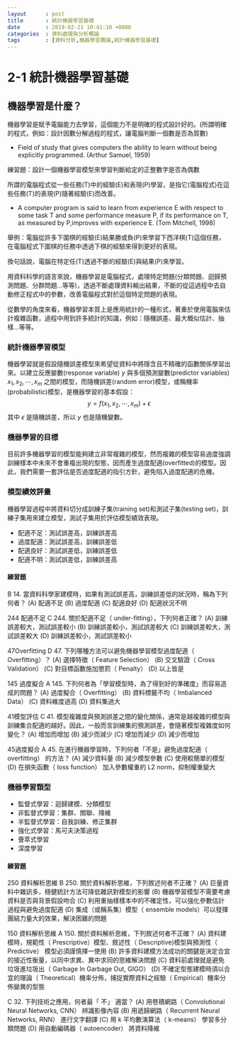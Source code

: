 ```yaml
---
layout      : post
title       : 統計機器學習基礎
date        : 2019-02-21 10:41:10 +0800
categories  : 資料處理與分析概論
tags        : [資料分析,機器學習概論,統計機器學習基礎]
---
```


# 2-1 統計機器學習基礎

## 機器學習是什麼？

機器學習是賦予電腦能力去學習，這個能力不是明確的程式設計好的。(所謂明確的程式，例如：設計因數分解過程的程式，讓電腦判斷一個數是否為質數)
- Field of study that gives computers the ability to learn without being explicitly programmed. (Arthur Samuel, 1959)

練習題：設計一個機器學習模型來學習判斷給定的正整數字是否為偶數

所謂的電腦程式從一些任務(T)中的經驗(E)和表現(P)學習，是指它(電腦程式)在這些任務(T)的表現(P)隨著經驗(E)而改善。
- A computer program is said to learn from experience E with respect to some task T and some performance measure P, if its performance on T, as measured by P,improves with experience E. (Tom Mitchell, 1998)

舉例：電腦從許多下圍棋的經驗(E)結果勝或負(P)來學習下西洋棋(T)這個任務，在電腦程式下圍棋的任務中透過下棋的經驗來得到更好的表現。

換句話說，電腦在特定任(T)透過不斷的經驗(E)與結果(P)來學習。

用資料科學的語言來說，機器學習是電腦程式，處理特定問題(分類問題、迴歸預測問題、分群問題...等等)，透過不斷處理資料輸出結果，不斷的從這過程中去自動修正程式中的參數，改善電腦程式對於這個特定問題的表現。

從數學的角度來看，機器學習本質上是應用統計的一種形式，著重於使用電腦來估計複雜函數，過程中用到許多統計的知識，例如：隨機誤差、最大概似估計、抽樣...等等。


### 統計機器學習模型
機器學習就是假設隨機誤差模型來希望從資料中將隱含且不精確的函數關係學習出來。以建立反應變數(response variable) $y$ 與多個預測變數(predictor variables) $x_1, x_2,\cdots, x_m$ 之間的模型，而隨機誤差(random error)模型，或稱機率(probabilistic)模型，是機器學習的基本假設：
$$y = f(x_1,x_2,\cdots,x_m) + \epsilon$$
其中 $\epsilon$ 是隨機誤差，所以 $y$ 也是隨機變數。

### 機器學習的目標
目前許多機器學習的模型能夠建立非常複雜的模型，然而複雜的模型容易過度強調訓練樣本中未來不會重複出現的型態，因而產生過度配適(overfitted)的模型。因此，我們需要一套評估是否過度配適的指引方針，避免陷入過度配適的危機。


### 模型績效評量
機器學習過程中將資料切分成訓練子集(training set)和測試子集(testing set)，訓練子集用來建立模型，測試子集用於評估模型績效表現。

- 配適不足：測試誤差高，訓練誤差高
- 過度配適：測試誤差高，訓練誤差低
- 配適良好：測試誤差低，訓練誤差低
- 配適不明：測試誤差低，訓練誤差高

#### 練習題
B 14. 當資料科學家建模時，如果有測試誤差高，訓練誤差低的狀況時，稱為下列何者？
(A) 配適不足
(B) 過度配適
(C) 配適良好
(D) 配適狀況不明

244 配適不足
C 244. 關於配適不足（ under-fitting），下列何者正確？
(A) 訓練誤差較大，測試誤差較小
(B) 訓練誤差較小，測試誤差較大
(C) 訓練誤差較大，測試誤差較大
(D) 訓練誤差較小，測試誤差較小


47Overfitting
D 47. 下列哪種方法可以避免機器學習模型過度配適（ Overfitting）？
(A) 選擇特徵（ Feature Selection）
(B) 交叉驗證（ Cross Validation）
(C) 對目標函數施加懲罰（ Penalty）
(D) 以上皆是


145 過度擬合
A 145. 下列何者為「學習模型時，為了得到好的準確度」而容易造成的問題？
(A) 過度擬合（ Overfitting）
(B) 資料標籤不均（ Imbalanced Data）
(C) 資料維度過高
(D) 資料集過大

41模型評估
C 41. 模型複雜度與預測誤差之間的變化關係，通常是越複雜的模型與訓練集合配適的越好。因此，一般而言訓練集的預測誤差，會隨著模型複雜度如何變化？
(A) 增加而增加
(B) 減少而減少
(C) 增加而減少
(D) 減少而增加

45過度擬合
A 45. 在進行機器學習時，下列何者「不是」避免過度配適（ overfitting） 的方法？
(A) 減少資料量
(B) 減少模型參數
(C) 使用較簡單的模型
(D) 在損失函數（ loss function） 加入參數權重的 L2 norm，抑制權重變大

### 機器學習類型
- 監督式學習：迴歸建模、分類模型
- 非監督式學習：集群、關聯、降維
- 半監督式學習：自我訓練、修正集群
- 強化式學習：馬可夫決策過程
- 薈萃式學習
- 深度學習

#### 練習題

250 資料解析思維
B 250. 關於資料解析思維，下列敘述何者不正確？
(A) 巨量資料中雜訊多，穩健統計方法可降低雜訊對模型的影響
(B) 機器學習模型不需要考慮資料是否與背景假設吻合
(C) 利用重抽樣樣本中的不確定性，可以強化參數估計過程與避免過度配適
(D) 集成（或稱系集）模型（ ensemble models）可以發揮團結力量大的效果，解決困難的問題

150 資料解析思維
A 150. 關於資料解析思維，下列敘述何者不正確？
(A) 資料建模時，規範性（ Prescriptive）模型、敘述性（ Descriptive)模型與預測性（ Predictive） 模型必須謹慎擇一使用
(B) 許多資料建模方法成功的關鍵是決定合宜的接近性衡量，以同中求異、異中求同的思維解決問題
(C) 資料前處理就是避免垃圾進垃圾出（ Garbage In Garbage Out, GIGO）
(D) 不確定型態建模時須以合宜的理論（ Theoretical）機率分佈，捕捉實際資料之經驗（ Empirical）機率分佈變異的型態

C 32. 下列技術之應用，何者最「 不」 適當？
(A) 用卷積網路（ Convolutional Neural Networks, CNN） 辨識影像內容
(B) 用遞歸網路（ Recurrent Neural Networks, RNN） 進行文字翻譯
(C) 用 k 平均數演算法（ k-means） 學習多分類問題
(D) 用自動編碼器（ autoencoder） 將資料降維
